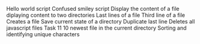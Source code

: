 Hello world script
Confused smiley script
Display the content of a file
diplaying content to two directories
Last lines of a file
Third line of a file
Creates a file
Save current state of a directory
Duplicate last line
Deletes all javascript files
Task 11
10 newest file in the current directory
Sorting and identifying unique characters
